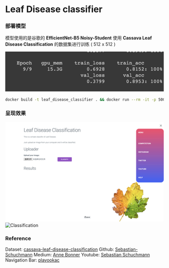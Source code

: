 # Leaf Disease classifier


### 部署模型
模型使用的是谷歌的 **EfficientNet-B5 Noisy-Student** 
使用 **Cassava Leaf Disease Classification** 的数据集进行训练 ( 512 x 512 )

![result](images/result.png)

```bash
docker build -t leaf_disease_classifier . && docker run --rm -it -p 5000:5000 leaf_disease_classifier
```
### 呈现效果
![Web](images/7.png)
![Classification](images/4.png)

### Reference
Dataset: [cassava-leaf-disease-classification](https://www.kaggle.com/c/cassava-leaf-disease-classification/data)
Github: [Sebastian-Schuchmann](https://github.com/Sebastian-Schuchmann/ChurrosSamosaClassifier)
Medium: [Anne Bonner](https://heartbeat.fritz.ai/brilliant-beginners-guide-to-model-deployment-133e158f6717)
Youtube: [Sebastian Schuchmann](https://youtu.be/k1GIEkzQ8qc)
Navigation Bar: [plavookac](https://codepen.io/plavookac/full/qomrMw)
